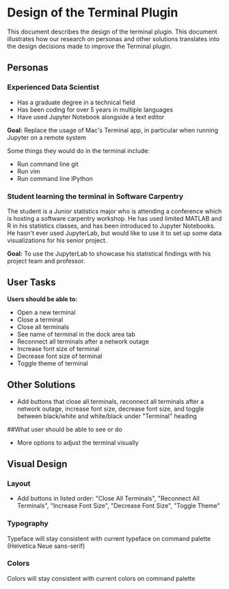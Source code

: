 # Design of the Terminal Plugin

This document describes the design of the terminal plugin. This document illustrates how our research on personas and other
solutions translates into the design decisions made to improve the Terminal plugin.

## Personas

### Experienced Data Scientist

* Has a graduate degree in a technical field
* Has been coding for over 5 years in multiple languages
* Have used Jupyter Notebook alongside a text editor

**Goal:** Replace the usage of Mac's Terminal app, in particular when running Jupyter on a remote system

Some things they would do in the terminal include:
* Run command line git
* Run vim
* Run command line IPython

### Student learning the terminal in Software Carpentry

The student is a Junior statistics major who is attending a conference which is hosting a software carpentry workshop. He has used
limited MATLAB and R in his statistics classes, and has been introduced to Jupyter Notebooks. He hasn't ever used JupyterLab,
but would like to use it to set up some data visualizations for his senior project.

**Goal:** To use the JupyterLab to showcase his statistical findings with his project team and professor.

## User Tasks

**Users should be able to:**

* Open a new terminal
* Close a terminal
* Close all terminals
* See name of terminal in the dock area tab
* Reconnect all terminals after a network outage
* Increase font size of terminal
* Decrease font size of terminal
* Toggle theme of terminal

## Other Solutions

* Add buttons that close all terminals, reconnect all terminals after a network outage, increase font size, decrease font size,
and toggle between black/white and white/black under "Terminal" heading

##What user should be able to see or do

* More options to adjust the terminal visually

## Visual Design

### Layout

* Add buttons in listed order: "Close All Terminals", "Reconnect All Terminals", "Increase Font Size", "Decrease Font Size",
"Toggle Theme"

### Typography

Typeface will stay consistent with current typeface on command palette (Helvetica Neue sans-serif)

### Colors

Colors will stay consistent with current colors on command palette
